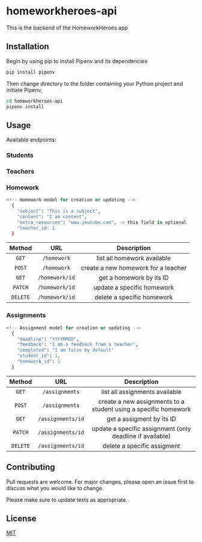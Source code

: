 # homeworkheroes-api

This is the backend of the HomeworkHeroes app

## Installation
Begin by using pip to install Pipenv and its dependencies
``` bash
pip install pipenv
```
Then change directory to the folder containing your Python project and initiate Pipenv,
```bash
cd homeworkheroes-api
pipenv install
```

## Usage

Available endpoints:

### Students

### Teachers

### Homework

```python
<!-- Homework model for creation or updating -->
  {
    "subject": "This is a subject",
    "content": "I am content",
    "extra_resources": "www.youtube.com", -> this field is optional
    "teacher_id: 1
  }
```

| Method | URL | Description |
|:-------------:|:-------------:|:-----:|
| `GET` | `/homework` | list all homework available |
| `POST` | `/homework` | create a new homework for a teacher |
| `GET` | `/homework/id` | get a homework by its ID |
| `PATCH` | `/homework/id` | update a specific homework |
| `DELETE` | `/homework/id` | delete a specific homework |

### Assignments
```python
<!-- Assignment model for creation or updating -->
  {
    "deadline": "YYYYMMDD",
    "feedback": "I am a feedback from a teacher",
    "completed": "I am false by default"
    "student_id": 1,
    "homework_id": 1
  }
```

| Method | URL | Description |
|:-------------:|:-------------:|:-----:|
| `GET` | `/assignments` | list all assignments available |
| `POST` | `/assignments` | create a new assignments to a student using a specific homework |
| `GET` | `/assignments/id` | get a assigment by its ID |
| `PATCH` | `/assignments/id` | update a specific assignment (only deadline if available) |
| `DELETE` | `/assignments/id` | delete a specific assigment |


## Contributing

Pull requests are welcome. For major changes, please open an issue first
to discuss what you would like to change.

Please make sure to update tests as appropriate.

## License

[MIT](https://choosealicense.com/licenses/mit/)
